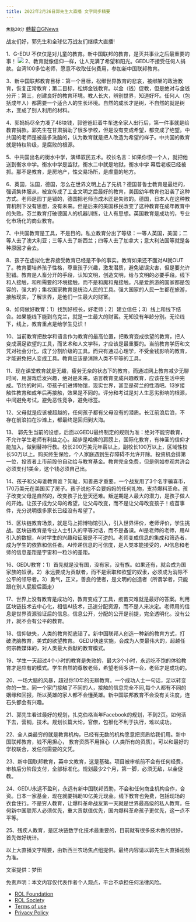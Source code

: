 ```yaml
---
title: 2022年2月26日郭先生大直播 文字同步精要
---
```

`焦點20分` [轉載自GNews](https://gnews.org/zh-hans/2070314/)

战友们好，郭先生和全球亿万战友们继续大直播!

1、G-EDU 不仅仅是对儿童的教育。新中国联邦的教育，是灭共事业之后最重要的事！
![](https://assets.gnews.org/wp-content/uploads/2022/02/5ce96bb97c64b9757cc434c78cdadfde_500x0-1.jpeg)
2、教育就像信仰一样，让人充满了希望和阳光。GEDU不接受任何人捐款。台湾100多位老师，愿意不收取任何费用，参加新中国联邦教育。

3、新中国联邦教育目标：第一个目标，松绑世界教育的悲哀，被绑架的政治教育，恢复正常教育；第二目标，松绑金钱教育。以金（钱）促教，但是绝对与金钱分开；第三，创建良好的教育环境。教人长大，辨别世界，知道好坏。任何人（包括成年人）都需要一个适合人的生长环境。自然的成长才是树，不自然的就是树木，变成了别人利用的材料。

4、郭妈妈尽全力凑了48块钱，郭爸爸赶着牛车送全家人出行后，第一件事就是给教育捐款。郭先生在甘肃捐助了很多学校，但是没有变成希望，都变成了绝望。中共国的老师是被最多洗脑的，认为教育就是把人改造为希望的样子。中共国的教育就是特权阶级，是腐败的根源。

5、中共国出名的衡水中学，演绎驭民五术。校长名言：如果你恨一个人，就把他送到衡水中学。衡水中学是监狱，衡水二中就是地狱。衡水中学 幕后老板已经被抓。那不是教育，是房地产，性交易场所，是虐童的地方。

6、英国，法国，德国，怎么在世界文明上占了先机？德国普鲁士教育是最烂的，强调集体服从，被宣传成了工业文明之后最好的教育，美国幼年教育也沿袭了这种方式。老师是园丁是错的，德国把老师当成木匠是失败的。德国，日本人在这种教育机制下没有思想，没有未来。但是后来的美国移民改变了这种教育在成年教育中的失败。芬兰教育打破德国人的机器训练，让人有思想。英国教育是成功的，专业化市场化的商业教育。

7、中共国教育是工具，不是目的。私立教育分出了等级：一等人英国，美国；二等人去了澳大利亚；三等人去了新西兰；四等人去了加拿大；意大利法国等就是各种原因才会去。

8、孩子在虚拟化世界接受教育已经是不争的事实。教育如果还不面对AI就OUT了。教育要培养孩子性格，尊重孩子兴趣，激发潜质，避免错误灾害，但是要允许犯错。教育是人畜分开的手段，认知文明，创造文明，给与文明的必要手段。线下和人接触，和所需要的环境接触，而不是和魔和鬼接触。凡是爱旅游的国家都是包容的，强大的；集权国家教育是统治人民的工具。强大国家的人民一生都在旅游，接触现实，了解世界，是他们一生最大的财富。

9、如何做好教育：1）找到好校长，好老师；2）建立信任；3）线上和线下结合。如果能线下能到乌克兰，就是一生最大的财富。无知没有年龄分别。无论线下，线上，教育重点是给学生见识！

10、当前教育把数学和语言作为教育的最高位置，把教育变成欲望的教育，把人变成满足欲望的工具，而艺术和人文学科，才应该是最重要的。当前教育学历和文凭对社会分化，成了分割阶级的工具。而只有通过心理学，不受金钱影响的教育，才能避免把人变成工具。教育应该是消除人类不平等的工具。

11、现在课堂教育就是无趣，疲劳无奈的状态下的教育。而通过网上教育减少无聊时间，用游戏启发兴趣，绝对是未来。语言教育变成兴趣教育，应该在生活中完成。节约的时间，带孩子们进博物馆，现实世界，甚至是荷兰的性酒吧。13岁接触性教育和成年后再接触，效果是不同的。评分和考试是对人生恶劣影响的根源，中间避免考试，避免恶性竞争，避免标签。

12、父母就是应该被超越的，任何孩子都有父母没有的潜质。长江前浪后浪，不存在前浪拍在沙滩上，都最终是回归到大海。

13、 郭先生当前的设想，后面以GEDU最终制定的规则为准：绝对不能穷教育，不允许学生老师有利益之心。起步是哈佛的肩膀上，国际化教育，有神圣的信仰才能加入，做到替神行教。校长200万美元年薪以上，副校长100万以上，区域性校长50万以上。购买终生保险，个人家庭遇到生存障碍不允许开除。投资机会排第一位，投资者上市前股份自动给与教育基金。教育完全免费，但是例如参观共济会必须支付1美金，这个钱必须自己出。

14、孩子和父母谁教育谁？知耻，知善恶才重要。一个战友用了3个名字骗喜币，170万美元在美国买了房子。孩子说他不会要妈妈的任何礼物，支持爆料革命。孩子改变父母是自然的，改变孩子比登天还难。叛逆期是人最大的潜力，是孩子做人的开始。让孩子成为父母的希望，让父母改变，而不是让父母改变孩子！疫苗事件，充分说明很多家长已经没有希望了。

15、区块链教育场景，就是马上把博物馆引入，引入世界评价，老师评价，学生挑战。区块链教育是专业人士引入的平等对话，而不是备课。AI是老师的老师，用AI引入的数据，AI对学生的兴趣和征服是不可逆的。老师变成信息的集成和筛选者，成为学生的依靠和信任者。AI传递信息的可信度，是人类本能接受的，AI信息和老师的信息差距是宇宙和一粒沙的差距。

16、GEDU教育：1）首先就是没有国，没有家，没有族。如果还有，就会成为国家族的奴隶。2）永远要成为贡献者，而不是索取和欲望的奴隶，必须成为消除不公平的领导者。3）勇气，正义，善良的使者，是文明的创造者（所谓学者，只能跟在别人屁股后面走）

17、世界上没有教育是成功的，教育变成了工具，疫苗灾难就是最好的答案。利用区块链技术去中心化，相信AI技术，迅速分配资源，而不是人来决定。老师用的信息是世界资源验证后的信息。信息公开，分配的公开是前提，完全透明化。没有公开，就不会有公平的教育。

18、信仰缺失，人类的教育彻底错了。新中国联邦人创造一种新的教育方式，打破洗脑教育，美式的欲望教育。 GEDU快速实施，会成为人类最伟大的，超越任何宗教媒体的，对人类最大贡献的教育模式。

19、学生一天超过4个小时的教育是失败的，最大3个小时，永远吃不饱的体验教育才是应有的模式。学生自然的尊敬老师，希望老师多讲一会，老师才是成功的。

20、一场大脑的风暴，超过你10年的无聊教育。一个成功人士一句话，足以转变你的一生。同一个家门接触了不同的人，接触的信息完全不同,每个人都有不同的姻缘和回报，所以英雄的家人都不会懂英雄。新中国联邦教育不会没有关注度，连石头都会有兴趣。

21、郭先生看过最好的规划，扎克伯格当年Facebook的规划，不到2页。如何活下去，营销，技术。规划长篇大论，官僚，包袱化不利于执行，难以成功。

22、全人类最穷的就是教育机构，已经有无数的机构愿意把资质给我们用。新中国联邦教育，钱不用担心， 教育资质不用担心（人类所有的资质）。可以和最好的学校联合，发任何需要的文凭。

23、新中国联邦教育，英中文教育，这是基础。项目被审核前不会有任何经费，审核后分阶段支付，全部标准化。规划最少2个月，第一脚，必须无敌，以金促教。

24、GEDU永远不盈利，永远有新中国联邦资助，不会和任何商业机构合作，合资。日本一家基金，现在就要捐助10亿美元现金。线下教育也免费，包括现场的衣食住行。不是穷人教育，让爆料革命战友第一天就是世界最高级的私人教育。任何新中国联邦人必须优先，重大贡献值优先，国内爆料革命孩子更优先，这一点不平等。

25、残疾人教育，是区块链数字化技术最重要的，目前就有很多技术做的很好，首先做好统计。



以上大直播文字精要，由新西兰农场焦点组提供。最终内容请以郭先生大直播视频为准。

文案提供：梦田

 

免责声明：本文内容仅代表作者个人观点，平台不承担任何法律风险。

- [ROL Foundation](https://rolfoundation.org/)
- [ROL Society](https://rolsociety.org/)
- [Terms of use](https://gnews.org/terms-of-use-3/)
- [Privacy Policy](https://gnews.org/privacy-policy/)

